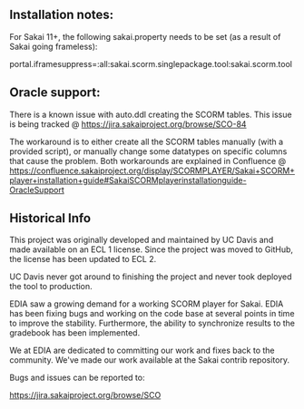 ## Installation notes:

For Sakai 11+, the following sakai.property needs to be set (as a result of Sakai going frameless):

portal.iframesuppress=:all:sakai.scorm.singlepackage.tool:sakai.scorm.tool

## Oracle support:

There is a known issue with auto.ddl creating the SCORM tables. This issue is being tracked @ https://jira.sakaiproject.org/browse/SCO-84

The workaround is to either create all the SCORM tables manually (with a provided script), or manually change some datatypes on specific columns that cause the problem. Both workarounds are explained in Confluence @ https://confluence.sakaiproject.org/display/SCORMPLAYER/Sakai+SCORM+player+installation+guide#SakaiSCORMplayerinstallationguide-OracleSupport

## Historical Info

This project was originally developed and maintained by UC Davis and made available on an ECL 1 license.
Since the project was moved to GitHub, the license has been updated to ECL 2.

UC Davis never got around to finishing the project and never took deployed the tool to production.

EDIA saw a growing demand for a working SCORM player for Sakai. EDIA has been fixing bugs and working
on the code base at several points in time to improve the stability. Furthermore, the ability to
synchronize results to the gradebook has been implemented.

We at EDIA are dedicated to committing our work and fixes back to the community. We've made our work available 
at the Sakai contrib repository.

Bugs and issues can be reported to:

https://jira.sakaiproject.org/browse/SCO
